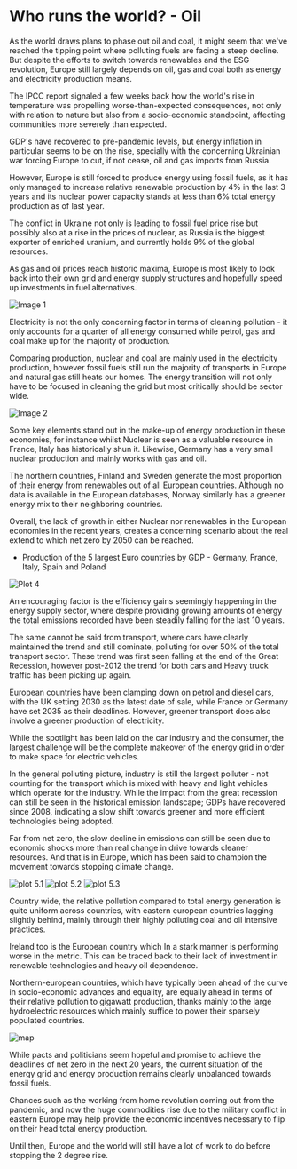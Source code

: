 # Who runs the world? - Oil

As the world draws plans to phase out oil and coal, it might seem that we've reached the tipping point where polluting fuels are facing a steep decline. But despite the efforts to switch towards renewables and the ESG revolution, Europe still largely depends on oil, gas and coal both as energy and electricity production means.

The IPCC report signaled a few weeks back how the world's rise in temperature was propelling worse-than-expected consequences, not only with relation to  nature but also from a socio-economic standpoint, affecting communities more severely than expected.

GDP's have recovered to pre-pandemic levels, but energy inflation in particular seems to be on the rise, specially with the concerning Ukrainian war forcing Europe to cut, if not cease, oil and gas imports from Russia.

However, Europe is still forced to produce energy using fossil fuels, as it has only managed to increase relative renewable production by 4% in the last 3 years and its nuclear power capacity stands at less than 6% total energy production as of last year.

The conflict in Ukraine not only is leading to fossil fuel price rise but possibly also at a rise in the prices of nuclear, as Russia is the biggest exporter of enriched uranium, and currently holds 9% of the global resources.

As gas and oil prices reach historic maxima, Europe is most likely to look back into their own grid and energy supply structures and hopefully speed up investments in fuel alternatives.


![Image 1](https://github.com/nelben98/Climate_Change/blob/master/Plots/Cum_energy_total_noele.png)


Electricity is not the only concerning factor in terms of cleaning pollution - it only accounts for a quarter of all energy consumed while petrol, gas and coal make up for the majority of production.

Comparing production, nuclear and coal are mainly used in the electricity production, however fossil fuels still run the majority of transports in Europe and natural gas still heats our homes. The energy transition will not only have to be focused in cleaning the grid but most critically should be sector wide.

![Image 2](https://github.com/nelben98/Climate_Change/blob/master/Plots/Cum_ele_total_ele.png)

Some key elements stand out in the make-up of energy production in these economies, for instance whilst Nuclear is seen as a valuable resource in France, Italy has historically shun it. Likewise, Germany has a very small nuclear production and mainly works with gas and oil.

The northern countries, Finland and Sweden generate the most proportion of their energy from renewables out of all European countries. Although no data is available in the European databases, Norway similarly has a greener energy mix to their neighboring countries.

Overall, the lack of growth in either Nuclear nor renewables in the European economies in the recent years, creates a concerning scenario about the real extend to which net zero by 2050 can be reached.

- Production of the 5 largest Euro countries by GDP - Germany, France, Italy, Spain and Poland

![Plot 4](https://github.com/nelben98/Climate_Change/blob/master/Plots/Energy_top5.png)

An encouraging factor is the efficiency gains seemingly happening in the energy supply sector, where despite providing growing amounts of energy the total emissions recorded have been steadily falling for the last 10 years.

The same cannot be said from transport, where cars have clearly maintained the trend and still dominate, polluting for over 50% of the total transport sector. These trend was first seen falling at the end of the Great Recession, however post-2012 the trend for both cars and Heavy truck traffic has been picking up again.

European countries have been clamping down on petrol and diesel cars, with the UK setting 2030 as the latest date of sale, while France or Germany have set 2035 as their deadlines. However, greener transport does also involve a greener production of electricity.

While the spotlight has been laid on the car industry and the consumer, the largest challenge will be the complete makeover of the energy grid in order to make space for electric vehicles.

In the general polluting picture, industry is still the largest polluter - not counting for the transport which is mixed with heavy and light vehicles which operate for the industry. While the impact from the great recession can still be seen in the historical emission landscape; GDPs have recovered since 2008, indicating a slow shift towards greener and more efficient technologies being adopted.

Far from net zero, the slow decline in emissions can still be seen due to economic shocks more than real change in drive towards cleaner resources. And that is in Europe, which has been said to champion the movement towards stopping climate change.

![plot 5.1](https://github.com/nelben98/Climate_Change/blob/master/Plots/emiss_sec.png)
![plot 5.2](https://github.com/nelben98/Climate_Change/blob/master/Plots/emis_transport.png)
![plot 5.3](https://github.com/nelben98/Climate_Change/blob/master/Plots/emis_sectors.png)

Country wide, the relative pollution compared to total energy generation is quite uniform across countries, with eastern european countries lagging slightly behind, mainly through their highly polluting coal and oil intensive practices. 

Ireland too is the European country which In a stark manner is performing worse in the metric. This can be traced back to their lack of investment in renewable technologies and heavy oil dependence.

Northern-european countries, which have typically been ahead of the curve in socio-economic advances and equality, are equally ahead in terms of their relative pollution to gigawatt production, thanks mainly to the large hydroelectric resources which mainly suffice to power their sparsely populated countries.

![map](https://github.com/nelben98/Climate_Change/blob/master/Plots/map.png)

While pacts and politicians seem hopeful and promise to achieve the deadlines of net zero in the next 20 years, the current situation of the energy grid and energy production remains clearly unbalanced towards fossil fuels.

Chances such as the working from home revolution coming out from the pandemic, and now the huge commodities rise due to the military conflict in eastern Europe may help provide the economic incentives necessary to flip on their head total energy production.

Until then, Europe and the world will still have a lot of work to do before stopping the 2 degree rise.

